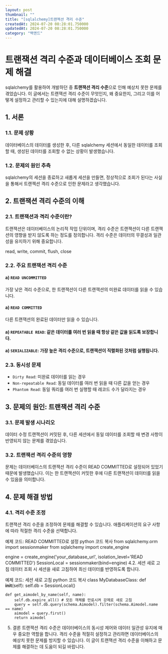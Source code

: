 ```yaml
---
layout: post
thumbnail: ""
title: "[sqlalchemy]트랜젝션 격리 수준"
createdAt: 2024-07-20 08:28:01.750000
updatedAt: 2024-07-20 08:28:01.750000
category: "백앤드"
---
```

# 트랜잭션 격리 수준과 데이터베이스 조회 문제 해결

sqlalchemy를 활용하여 개발하던 중 <b>트랜잭션 격리 수준</b>으로 인해 예상치 못한 문제를 겪었습니다. 이 글에서는 트랜잭션 격리 수준이 무엇인지, 왜 중요한지, 그리고 이를 어떻게 설정하고 관리할 수 있는지에 대해 설명하겠습니다.

## 1. 서론
### 1.1. 문제 상황
 데이터베이스의 데이터를 생성한 후, 다른 sqlalchemy 세션에서 동일한 데이터를 조회할 때, 생성된 데이터를 조회할 수 없는 상황이 발생했습니다.

### 1.2. 문제의 원인 추측
sqlalchemy의 세션을 종료하고 새롭게 세션을 만들면, 정상적으로 조회가 된다는 사실을 통해서 트랜젝션 격리 수준으로 인한 문제라고 생각했습니다.

## 2. 트랜잭션 격리 수준의 이해
### 2.1. 트랜잭션과 격리 수준이란?
트랜잭션은 데이터베이스의 논리적 작업 단위이며, 격리 수준은 트랜잭션이 다른 트랜잭션의 영향을 받지 않도록 하는 정도를 정의합니다. 격리 수준은 데이터의 무결성과 일관성을 유지하기 위해 중요합니다.

read, write, commit, flush, close


### 2.2. 주요 트랜잭션 격리 수준

#### a) `READ UNCOMMITTED`
가장 낮은 격리 수준으로, 한 트랜잭션이 다른 트랜잭션의 미완료 데이터를 읽을 수 있습니다.

#### a) `READ COMMITTED`
 다른 트랜잭션의 완료된 데이터만 읽을 수 있습니다.
#### a) `REPEATABLE READ`: 같은 데이터를 여러 번 읽을 때 항상 같은 값을 읽도록 보장합니다.
#### a) `SERIALIZABLE`: 가장 높은 격리 수준으로, 트랜잭션이 직렬화된 것처럼 실행됩니다.


### 2.3. 동시성 문제
- `Dirty Read`: 미완료 데이터를 읽는 경우
- `Non-repeatable Read`: 동일 데이터를 여러 번 읽을 때 다른 값을 얻는 경우
- `Phantom Read`: 동일 쿼리를 여러 번 실행할 때 레코드 수가 달라지는 경우

## 3. 문제의 원인: 트랜잭션 격리 수준
### 3.1. 문제 발생 시나리오
데이터 수정 트랜잭션이 커밋된 후, 다른 세션에서 동일 데이터를 조회할 때 변경 사항이 반영되지 않는 문제를 겪었습니다.

### 3.2. 트랜잭션 격리 수준의 영향
문제는 데이터베이스의 트랜잭션 격리 수준이 READ COMMITTED로 설정되어 있었기 때문에 발생했습니다. 이는 한 트랜잭션이 커밋한 후에 다른 트랜잭션이 데이터를 읽을 수 있음을 의미합니다.

## 4. 문제 해결 방법
### 4.1. 격리 수준 조정
트랜잭션 격리 수준을 조정하여 문제를 해결할 수 있습니다. 애플리케이션의 요구 사항에 따라 적절한 격리 수준을 선택합니다.

예제 코드: READ COMMITTED로 설정
python
코드 복사
from sqlalchemy.orm import sessionmaker
from sqlalchemy import create_engine

engine = create_engine('your_database_url', isolation_level='READ COMMITTED')
SessionLocal = sessionmaker(bind=engine)
4.2. 세션 새로 고침
데이터 조회 시 세션을 새로 고침하여 최신 데이터를 반영하도록 합니다.

예제 코드: 세션 새로 고침
python
코드 복사
class MyDatabaseClass:
    def __init__(self):
        self.db = SessionLocal()

    def get_aimodel_by_name(self, name):
        self.db.expire_all() # 모든 객체를 만료시켜 강제로 새로 고침
        query = self.db.query(schema.Aimodel).filter(schema.Aimodel.name == name)
        aimodel = query.first()
        return aimodel
5. 결론
트랜잭션 격리 수준은 데이터베이스의 동시성 제어와 데이터 일관성 유지에 매우 중요한 역할을 합니다. 격리 수준을 적절히 설정하고 관리하면 데이터베이스의 예상치 못한 문제를 방지할 수 있습니다. 이 글이 트랜잭션 격리 수준을 이해하고 문제를 해결하는 데 도움이 되길 바랍니다.
